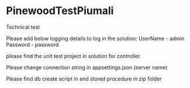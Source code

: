 # PinewoodTestPiumali
Technical test

Please add below logging details to log in the solution:
UserName - admin
Password - password

please find the unit test project in solution for controller.

Please change connection string in appsettings.json (server name)

Please find db create script in and stored procedure in zip folder
